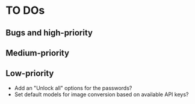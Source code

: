 # TO DOs

## Bugs and high-priority

## Medium-priority

## Low-priority

- Add an "Unlock all" options for the passwords?
- Set default models for image conversion based on available API keys?
